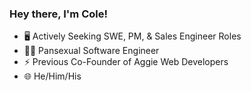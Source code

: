 ### Hey there, I'm Cole!

- 🖥️ Actively Seeking SWE, PM, & Sales Engineer Roles
- 🏳️‍🌈 Pansexual Software Engineer
- ⚡ Previous Co-Founder of Aggie Web Developers
- 🌐 He/Him/His
